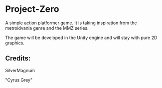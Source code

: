 # Project-Zero

A simple action platformer game. It is taking inspiration from the metroidvania genre and the MMZ series.

The game will be developed in the Unity engine and will stay with pure 2D graphics.

## Credits:

SilverMagnum

"Cyrus Grey"
